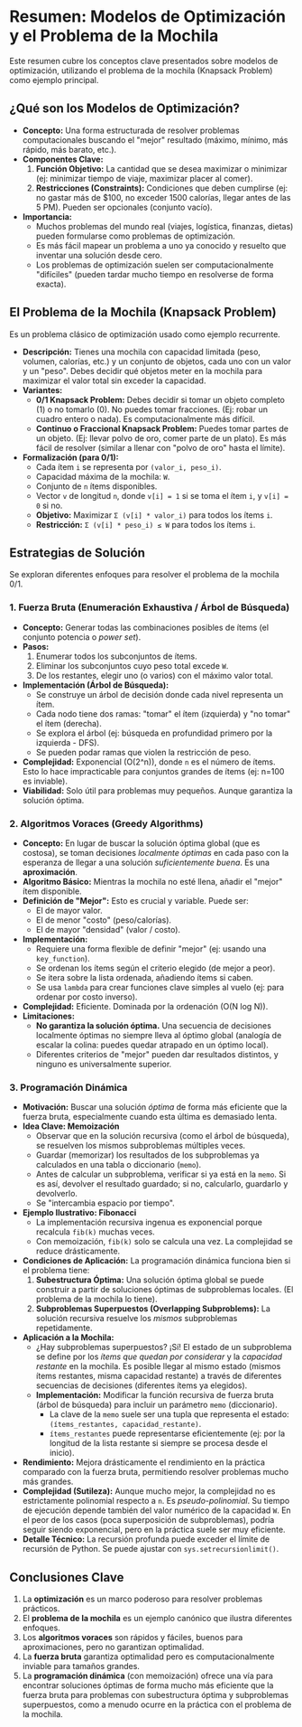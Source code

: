 # Resumen: Modelos de Optimización y el Problema de la Mochila

Este resumen cubre los conceptos clave presentados sobre modelos de optimización, utilizando el problema de la mochila (Knapsack Problem) como ejemplo principal.

## ¿Qué son los Modelos de Optimización?

*   **Concepto:** Una forma estructurada de resolver problemas computacionales buscando el "mejor" resultado (máximo, mínimo, más rápido, más barato, etc.).
*   **Componentes Clave:**
    1.  **Función Objetivo:** La cantidad que se desea maximizar o minimizar (ej: minimizar tiempo de viaje, maximizar placer al comer).
    2.  **Restricciones (Constraints):** Condiciones que deben cumplirse (ej: no gastar más de $100, no exceder 1500 calorías, llegar antes de las 5 PM). Pueden ser opcionales (conjunto vacío).
*   **Importancia:**
    *   Muchos problemas del mundo real (viajes, logística, finanzas, dietas) pueden formularse como problemas de optimización.
    *   Es más fácil mapear un problema a uno ya conocido y resuelto que inventar una solución desde cero.
    *   Los problemas de optimización suelen ser computacionalmente "difíciles" (pueden tardar mucho tiempo en resolverse de forma exacta).

## El Problema de la Mochila (Knapsack Problem)

Es un problema clásico de optimización usado como ejemplo recurrente.

*   **Descripción:** Tienes una mochila con capacidad limitada (peso, volumen, calorías, etc.) y un conjunto de objetos, cada uno con un valor y un "peso". Debes decidir qué objetos meter en la mochila para maximizar el valor total sin exceder la capacidad.
*   **Variantes:**
    *   **0/1 Knapsack Problem:** Debes decidir si tomar un objeto completo (1) o no tomarlo (0). No puedes tomar fracciones. (Ej: robar un cuadro entero o nada). Es computacionalmente más difícil.
    *   **Continuo o Fraccional Knapsack Problem:** Puedes tomar partes de un objeto. (Ej: llevar polvo de oro, comer parte de un plato). Es más fácil de resolver (similar a llenar con "polvo de oro" hasta el límite).
*   **Formalización (para 0/1):**
    *   Cada ítem `i` se representa por `(valor_i, peso_i)`.
    *   Capacidad máxima de la mochila: `W`.
    *   Conjunto de `n` ítems disponibles.
    *   Vector `v` de longitud `n`, donde `v[i] = 1` si se toma el ítem `i`, y `v[i] = 0` si no.
    *   **Objetivo:** Maximizar `Σ (v[i] * valor_i)` para todos los ítems `i`.
    *   **Restricción:** `Σ (v[i] * peso_i) ≤ W` para todos los ítems `i`.

## Estrategias de Solución

Se exploran diferentes enfoques para resolver el problema de la mochila 0/1.

### 1. Fuerza Bruta (Enumeración Exhaustiva / Árbol de Búsqueda)

*   **Concepto:** Generar todas las combinaciones posibles de ítems (el conjunto potencia o *power set*).
*   **Pasos:**
    1.  Enumerar todos los subconjuntos de ítems.
    2.  Eliminar los subconjuntos cuyo peso total excede `W`.
    3.  De los restantes, elegir uno (o varios) con el máximo valor total.
*   **Implementación (Árbol de Búsqueda):**
    *   Se construye un árbol de decisión donde cada nivel representa un ítem.
    *   Cada nodo tiene dos ramas: "tomar" el ítem (izquierda) y "no tomar" el ítem (derecha).
    *   Se explora el árbol (ej: búsqueda en profundidad primero por la izquierda - DFS).
    *   Se pueden podar ramas que violen la restricción de peso.
*   **Complejidad:** Exponencial (O(2^n)), donde `n` es el número de ítems. Esto lo hace impracticable para conjuntos grandes de ítems (ej: n=100 es inviable).
*   **Viabilidad:** Solo útil para problemas muy pequeños. Aunque garantiza la solución óptima.

### 2. Algoritmos Voraces (Greedy Algorithms)

*   **Concepto:** En lugar de buscar la solución óptima global (que es costosa), se toman decisiones *localmente óptimas* en cada paso con la esperanza de llegar a una solución *suficientemente buena*. Es una **aproximación**.
*   **Algoritmo Básico:** Mientras la mochila no esté llena, añadir el "mejor" ítem disponible.
*   **Definición de "Mejor":** Esto es crucial y variable. Puede ser:
    *   El de mayor valor.
    *   El de menor "costo" (peso/calorías).
    *   El de mayor "densidad" (valor / costo).
*   **Implementación:**
    *   Requiere una forma flexible de definir "mejor" (ej: usando una `key_function`).
    *   Se ordenan los ítems según el criterio elegido (de mejor a peor).
    *   Se itera sobre la lista ordenada, añadiendo ítems si caben.
    *   Se usa `lambda` para crear funciones clave simples al vuelo (ej: para ordenar por costo inverso).
*   **Complejidad:** Eficiente. Dominada por la ordenación (O(N log N)).
*   **Limitaciones:**
    *   **No garantiza la solución óptima.** Una secuencia de decisiones localmente óptimas no siempre lleva al óptimo global (analogía de escalar la colina: puedes quedar atrapado en un óptimo local).
    *   Diferentes criterios de "mejor" pueden dar resultados distintos, y ninguno es universalmente superior.

### 3. Programación Dinámica

*   **Motivación:** Buscar una solución *óptima* de forma más eficiente que la fuerza bruta, especialmente cuando esta última es demasiado lenta.
*   **Idea Clave: Memoización**
    *   Observar que en la solución recursiva (como el árbol de búsqueda), se resuelven los mismos subproblemas múltiples veces.
    *   Guardar (memorizar) los resultados de los subproblemas ya calculados en una tabla o diccionario (`memo`).
    *   Antes de calcular un subproblema, verificar si ya está en la `memo`. Si es así, devolver el resultado guardado; si no, calcularlo, guardarlo y devolverlo.
    *   Se "intercambia espacio por tiempo".
*   **Ejemplo Ilustrativo: Fibonacci**
    *   La implementación recursiva ingenua es exponencial porque recalcula `fib(k)` muchas veces.
    *   Con memoización, `fib(k)` solo se calcula una vez. La complejidad se reduce drásticamente.
*   **Condiciones de Aplicación:** La programación dinámica funciona bien si el problema tiene:
    1.  **Subestructura Óptima:** Una solución óptima global se puede construir a partir de soluciones óptimas de subproblemas locales. (El problema de la mochila lo tiene).
    2.  **Subproblemas Superpuestos (Overlapping Subproblems):** La solución recursiva resuelve los *mismos* subproblemas repetidamente.
*   **Aplicación a la Mochila:**
    *   ¿Hay subproblemas superpuestos? ¡Sí! El estado de un subproblema se define por los *ítems que quedan por considerar* y la *capacidad restante* en la mochila. Es posible llegar al mismo estado (mismos ítems restantes, misma capacidad restante) a través de diferentes secuencias de decisiones (diferentes ítems ya elegidos).
    *   **Implementación:** Modificar la función recursiva de fuerza bruta (árbol de búsqueda) para incluir un parámetro `memo` (diccionario).
        *   La clave de la `memo` suele ser una tupla que representa el estado: `(ítems_restantes, capacidad_restante)`.
        *   `ítems_restantes` puede representarse eficientemente (ej: por la longitud de la lista restante si siempre se procesa desde el inicio).
*   **Rendimiento:** Mejora drásticamente el rendimiento en la práctica comparado con la fuerza bruta, permitiendo resolver problemas mucho más grandes.
*   **Complejidad (Sutileza):** Aunque mucho mejor, la complejidad no es estrictamente polinomial respecto a `n`. Es *pseudo-polinomial*. Su tiempo de ejecución depende también del valor numérico de la capacidad `W`. En el peor de los casos (poca superposición de subproblemas), podría seguir siendo exponencial, pero en la práctica suele ser muy eficiente.
*   **Detalle Técnico:** La recursión profunda puede exceder el límite de recursión de Python. Se puede ajustar con `sys.setrecursionlimit()`.

## Conclusiones Clave

1.  La **optimización** es un marco poderoso para resolver problemas prácticos.
2.  El **problema de la mochila** es un ejemplo canónico que ilustra diferentes enfoques.
3.  Los **algoritmos voraces** son rápidos y fáciles, buenos para aproximaciones, pero no garantizan optimalidad.
4.  La **fuerza bruta** garantiza optimalidad pero es computacionalmente inviable para tamaños grandes.
5.  La **programación dinámica** (con memoización) ofrece una vía para encontrar soluciones óptimas de forma mucho más eficiente que la fuerza bruta para problemas con subestructura óptima y subproblemas superpuestos, como a menudo ocurre en la práctica con el problema de la mochila.